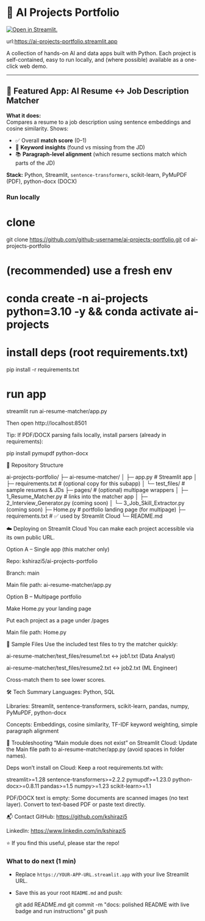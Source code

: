# 🤖 AI Projects Portfolio

[![Open in Streamlit.](https://static.streamlit.io/badges/streamlit_badge_black_white.svg)](https://ai-projects-portfolio.streamlit.app)

url:https://ai-projects-portfolio.streamlit.app

A collection of hands-on AI and data apps built with Python. Each project is self-contained, easy to run locally, and (where possible) available as a one-click web demo.

---

## 🌟 Featured App: AI Resume ↔ Job Description Matcher

**What it does:**  
Compares a resume to a job description using sentence embeddings and cosine similarity. Shows:
- ✅ Overall **match score** (0–1)
- 🔑 **Keyword insights** (found vs missing from the JD)
- 📚 **Paragraph-level alignment** (which resume sections match which parts of the JD)

**Stack:** Python, Streamlit, `sentence-transformers`, scikit-learn, PyMuPDF (PDF), python-docx (DOCX)

### Run locally
# clone
git clone https://github.com/github-username/ai-projects-portfolio.git
cd ai-projects-portfolio

# (recommended) use a fresh env
# conda create -n ai-projects python=3.10 -y && conda activate ai-projects

# install deps (root requirements.txt)
pip install -r requirements.txt

# run app
streamlit run ai-resume-matcher/app.py


Then open http://localhost:8501

Tip: If PDF/DOCX parsing fails locally, install parsers (already in requirements):

pip install pymupdf python-docx

📂 Repository Structure

ai-projects-portfolio/
├─ ai-resume-matcher/
│  ├─ app.py                  # Streamlit app
│  ├─ requirements.txt        # (optional copy for this subapp)
│  └─ test_files/             # sample resumes & JDs
├─ pages/                     # (optional) multipage wrappers
│  ├─ 1_Resume_Matcher.py     # links into the matcher app
│  ├─ 2_Interview_Generator.py (coming soon)
│  └─ 3_Job_Skill_Extractor.py (coming soon)
├─ Home.py                    # portfolio landing page (for multipage)
├─ requirements.txt           # ✅ used by Streamlit Cloud
└─ README.md

☁️ Deploying on Streamlit Cloud
You can make each project accessible via its own public URL.

Option A – Single app (this matcher only)

Repo: kshirazi5/ai-projects-portfolio

Branch: main

Main file path: ai-resume-matcher/app.py

Option B – Multipage portfolio

Make Home.py your landing page

Put each project as a page under /pages

Main file path: Home.py

🧪 Sample Files
Use the included test files to try the matcher quickly:

ai-resume-matcher/test_files/resume1.txt ↔ job1.txt (Data Analyst)

ai-resume-matcher/test_files/resume2.txt ↔ job2.txt (ML Engineer)

Cross-match them to see lower scores.

🛠 Tech Summary
Languages: Python, SQL

Libraries: Streamlit, sentence-transformers, scikit-learn, pandas, numpy, PyMuPDF, python-docx

Concepts: Embeddings, cosine similarity, TF-IDF keyword weighting, simple paragraph alignment

🐞 Troubleshooting
“Main module does not exist” on Streamlit Cloud:
Update the Main file path to ai-resume-matcher/app.py (avoid spaces in folder names).

Deps won’t install on Cloud:
Keep a root requirements.txt with:

streamlit>=1.28
sentence-transformers>=2.2.2
pymupdf>=1.23.0
python-docx>=0.8.11
pandas>=1.5
numpy>=1.23
scikit-learn>=1.1

PDF/DOCX text is empty: Some documents are scanned images (no text layer). Convert to text-based PDF or paste text directly.

📬 Contact
GitHub: https://github.com/kshirazi5

LinkedIn: https://www.linkedin.com/in/kshirazi5

⭐ If you find this useful, please star the repo!

### What to do next (1 min)
- Replace `https://YOUR-APP-URL.streamlit.app` with your live Streamlit URL.
- Save this as your root `README.md` and push:
  
  git add README.md
  git commit -m "docs: polished README with live badge and run instructions"
  git push
